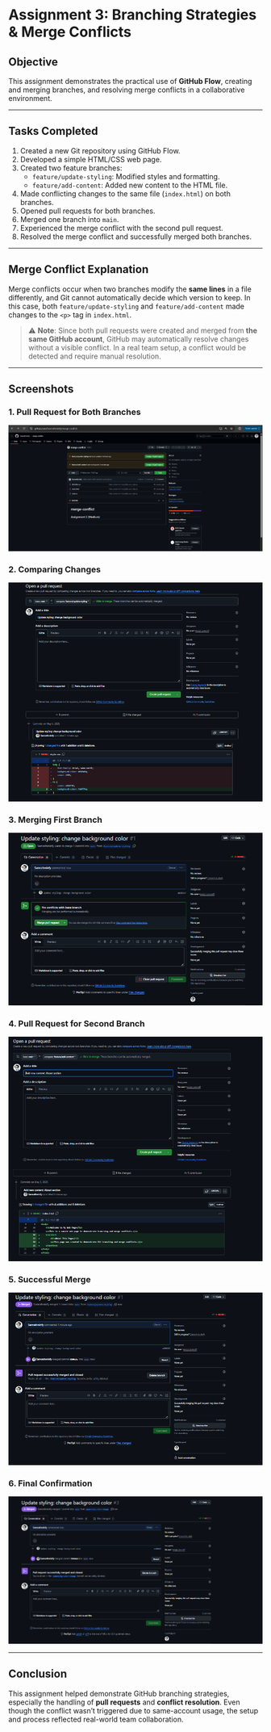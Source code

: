 # Assignment 3: Branching Strategies & Merge Conflicts

## Objective
This assignment demonstrates the practical use of **GitHub Flow**, creating and merging branches, and resolving merge conflicts in a collaborative environment.

---

## Tasks Completed

1. Created a new Git repository using GitHub Flow.
2. Developed a simple HTML/CSS web page.
3. Created two feature branches:
   - `feature/update-styling`: Modified styles and formatting.
   - `feature/add-content`: Added new content to the HTML file.
4. Made conflicting changes to the same file (`index.html`) on both branches.
5. Opened pull requests for both branches.
6. Merged one branch into `main`.
7. Experienced the merge conflict with the second pull request.
8. Resolved the merge conflict and successfully merged both branches.

---

## Merge Conflict Explanation

Merge conflicts occur when two branches modify the **same lines** in a file differently, and Git cannot automatically decide which version to keep. In this case, both `feature/update-styling` and `feature/add-content` made changes to the `<p>` tag in `index.html`.

> ⚠️ **Note**: Since both pull requests were created and merged from **the same GitHub account**, GitHub may automatically resolve changes without a visible conflict. In a real team setup, a conflict would be detected and require manual resolution.

---

## Screenshots

### 1. Pull Request for Both Branches
![Pull Request Created](PR_request.png)

### 2. Comparing Changes
![Comparing Changes](PR_Comparing1.png)

### 3. Merging First Branch
![Merging](PR_Merging.png)

### 4. Pull Request for Second Branch
![Second PR](PR_request2.png)

### 5. Successful Merge
![Merge Success](PR_Success.png)

### 6. Final Confirmation
![Final Merge Confirmation](PR_Success1.png)

---

## Conclusion

This assignment helped demonstrate GitHub branching strategies, especially the handling of **pull requests** and **conflict resolution**. Even though the conflict wasn’t triggered due to same-account usage, the setup and process reflected real-world team collaboration.